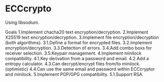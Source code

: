 # ECCcrypto

Using libsodium.

Goals
1.Implement chacha20 text encryption/decryption.
2.Implement X25519 text encryption/decryption.
3.Implement file encryption/decryption (both algorithms).
  3.1.Define a format for encrypted files.
  3.2.Implement encryption/decryption.
  3.3.Detection of errors.
  3.4.Add combo boxs for receiver selection.
  3.5.Keypair management.
4.Implement minilock compatibility.
  4.1.Key derivation from a password and email.
  4.2.Add a entropy calculator.
  4.3.Can decrypt/encrypt files from/to minilock.(optimistic)
  4.4.Can use the same email and password within ECCcryptor and minilock.
5.Implement PGP/GPG compatibility.
  5.1.Support RSA.
  
